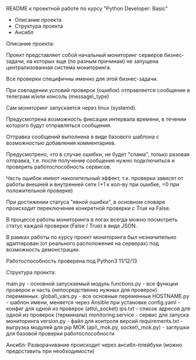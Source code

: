 ﻿README к проектной работе по курсу "Python Developer: Basic"

- Описание проекта
- Структура проекта
- Ансибл


Описание проекта:

Проект представляет собой начальный мониторинг серверов бизнес-задачи, на которых еще (по разным причинам) не запущена централизованная система мониторинга.

Все проверки специфичны именно для этой бизнес-задачи.

При совпадении условий проверок (ошибок) отправляется сообщение в телеграм  и/или консоль (message\\_type)

Сам мониторинг запускается через linux (systemd).

Предусмотрена возможность фиксации интервала времени, в течении которого будут отправляться сообщения.

Отправка сообщений выполнена в виде базового шаблона с возможностью добавления комментариев.

Предусмотрено, что в случае ошибки, не будет "спама", только разовая отправка, т.е. после получение сообщения нужно подключиться и проверить 
работоспособность сервисов.

Часть ошибок имеют накопительный эффект, т.к. проверки зависят от работы внешней и внутренней сети (+1 к кол-ву при ошибке, =0 при 
положительной проверке)

При достижении статуса "явной ошибки", в основном словаре происходит переключение конкретной проверки c True на False.

В процессе работы мониторинга в логах всегда можно посмотреть статус каждой проверки (False / True) в виде JSON.

В рамках работы по курсу проект мониторинга был незначительно адаптирован (от реального расположения на серверах) под возможность демонстрации.

Работоспособность проверена под Python3 11/12/13





Структура проекта:

main.py - основной запускаемый модуль
functions.py - все функции проверок и часть (непосредственно нужных для проверок) переменных.
global\\_vars.py - все основные переменные
HOSTNAME.py - шаблон имени, меняется через Ansible при установке
config.yaml - конфиг для одной из проверок (atto\\_socket)
ips.txt - список адресов для одной из проверок (терминалы)
monitoring.service - сервис для запуска мониторинга
version.py - файл для контроля версий
requirements.txt - выгрузка модулей для pip
MOK (api\\_mok.py, socket\\_mok.py) - заглушки для базовой проверки работоспособности

Ансибл:
Разворачивание происходит через ансибл-плейбуки (можно предоставить при необходимости)

